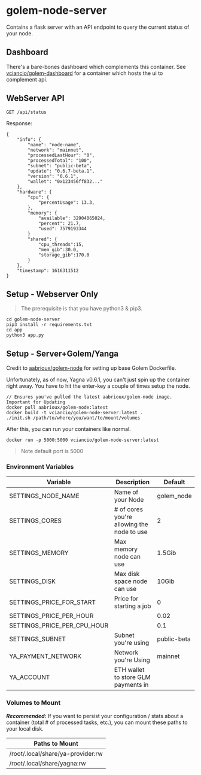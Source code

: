 # golem-node-server

Contains a flask server with an API endpoint to query the current status of your node.

## Dashboard

There's a bare-bones dashboard which complements this container. See [vciancio/golem-dashboard](https://github.com/vciancio/golem-dashboard) for a container which hosts the ui to complement api.

## WebServer API

~~~
GET /api/status
~~~

Response:
~~~
{
    "info": {
        "name": "node-name",
        "network": "mainnet",
        "processedLastHour": "0",
        "processedTotal": "100",
        "subnet": "public-beta",
        "update": "0.6.7-beta.1",
        "version": "0.6.1",
        "wallet": "0x123456ff832..."
    },
    "hardware": {
        "cpu": {
            "percentUsage": 13.3,
        },
        "memory": {
            "available": 32904065024,
            "percent": 21.7,
            "used": 7579193344
        }
        "shared": {
            "cpu_threads":15,
            "mem_gib":30.0,
            "storage_gib":170.0
        }
    },
    "timestamp": 1616311512
}
~~~


## Setup - Webserver Only
> The prerequisite is that you have python3 & pip3.

~~~
cd golem-node-server
pip3 install -r requirements.txt 
cd app
python3 app.py
~~~

## Setup - Server+Golem/Yanga
Credit to [aabrioux/golem-node](https://hub.docker.com/r/aabrioux/golem-node) for setting up base Golem Dockerfile.

Unfortunately, as of now, Yagna v0.6.1, you can't just spin up the container right away. You have to hit the enter-key a couple of times setup the node. 

~~~
// Ensures you've pulled the latest aabrioux/golem-node image. Important for Updating
docker pull aabrioux/golem-node:latest 
docker build -t vciancio/golem-node-server:latest .
./init.sh /path/to/where/you/want/to/mount/volumes
~~~

After this, you can run your containers like normal.

~~~
docker run -p 5000:5000 vciancio/golem-node-server:latest
~~~

> Note default port is 5000

### Environment Variables
| Variable | Description | Default |
| -------- | ----------- | ------- |
|SETTINGS_NODE_NAME| Name of your Node | golem_node
|SETTINGS_CORES| # of cores you're allowing the node to use| 2
|SETTINGS_MEMORY| Max memory node can use | 1.5Gib
|SETTINGS_DISK| Max disk space node can use | 10Gib
|SETTINGS_PRICE_FOR_START| Price for starting a job | 0
|SETTINGS_PRICE_PER_HOUR| | 0.02
|SETTINGS_PRICE_PER_CPU_HOUR| | 0.1
|SETTINGS_SUBNET| Subnet you're using | public-beta
|YA_PAYMENT_NETWORK| Network you're Using | mainnet
|YA_ACCOUNT| ETH wallet to store GLM payments in | 

### Volumes to Mount

_**Recommended:**_ If you want to persist your configuration / stats about a container (total # of processed tasks, etc.), you can mount these paths to your local disk.

| Paths to Mount |
| -------------- | 
| /root/.local/share/ya-provider:rw |
| /root/.local/share/yagna:rw |
